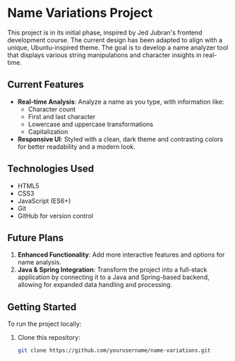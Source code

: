 # Name Variations Project

This project is in its initial phase, inspired by Jed Jubran's frontend development course. The current design has been adapted to align with a unique, Ubuntu-inspired theme. The goal is to develop a name analyzer tool that displays various string manipulations and character insights in real-time.

## Current Features

- **Real-time Analysis**: Analyze a name as you type, with information like:
    - Character count
    - First and last character
    - Lowercase and uppercase transformations
    - Capitalization
- **Responsive UI**: Styled with a clean, dark theme and contrasting colors for better readability and a modern look.
## Technologies Used

- HTML5
- CSS3
- JavaScript (ES6+)
- Git
- GitHub for version control

## Future Plans

1. **Enhanced Functionality**: Add more interactive features and options for name analysis.
2. **Java & Spring Integration**: Transform the project into a full-stack application by connecting it to a Java and Spring-based backend, allowing for expanded data handling and processing.

## Getting Started

To run the project locally:

1. Clone this repository:
   ```bash
   git clone https://github.com/yourusername/name-variations.git

